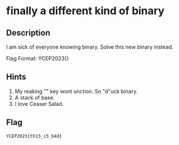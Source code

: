 finally a different kind of binary
===

## Description
I am sick of everyone knowing binary. Solve this new binary instead.

Flag Format: YCEP2023{<Road Name>}

## Hints
1. My reaking "" key wont unction. So "d"uck binary.
2. A stack of base.
3. I love Ceaser Salad.

## Flag
```
YCEP2023{th15_i5_b4d}
```
